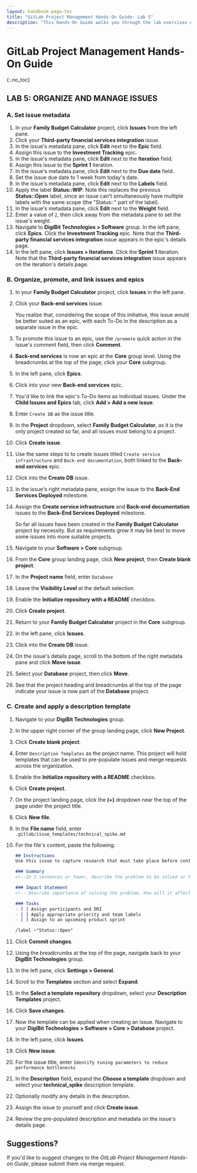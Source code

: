 ```yaml
---
layout: handbook-page-toc
title: "GitLab Project Management Hands-On Guide: Lab 5"
description: "This Hands-On Guide walks you through the lab exercises used in the GitLab Project Management course."
---
```

# GitLab Project Management Hands-On Guide
{:.no_toc}

## LAB 5: ORGANIZE AND MANAGE ISSUES

### A. Set issue metadata

1. In your **Family Budget Calculator** project, click **Issues** from the left pane.
1. Click your **Third-party financial services integration** issue.
1. In the issue's metadata pane, click **Edit** next to the **Epic** field. 
1. Assign this issue to the **Investment Tracking** epic.
1. In the issue's metadata pane, click **Edit** next to the **Iteration** field. 
1. Assign this issue to the **Sprint 1** iteration.
1. In the issue's metadata pane, click **Edit** next to the **Due date** field. 
1. Set the issue due date to 1 week from today's date.
1. In the issue's metadata pane, click **Edit** next to the **Labels** field. 
1. Apply the label **Status::WIP**. Note this replaces the previous **Status::Open** label, since an issue can't simultaneously have multiple labels with the same scope (the "Status::" part of the label).
1. In the issue's metadata pane, click **Edit** next to the **Weight** field.
1. Enter a value of `2`, then click away from the metadata pane to set the issue's weight.
1. Navigate to **DigiBit Technologies > Software** group. In the left pane, click **Epics**. Click the **Investment Tracking** epic. Note that the **Third-party financial services integration** issue appears in the epic's details page.
1. In the left pane, click **Issues > Iterations**. Click the **Sprint 1** iteration. Note that the **Third-party financial services integration** issue appears on the iteration's details page.

### B. Organize, promote, and link issues and epics

1. In your **Family Budget Calculator** project, click **Issues** in the left pane.
1. Click your **Back-end services** issue.
    
    You realize that, considering the scope of this initiative, this issue would be better suited as an epic, with each To-Do in the description as a separate issue in the epic.

1. To promote this issue to an epic, use the `/promote` quick action in the issue's comment field, then click **Comment**.
1. **Back-end services** is now an epic at the **Core** group level. Using the breadcrumbs at the top of the page, click your **Core** subgroup.
1. In the left pane, click **Epics**.
1. Click into your new **Back-end services** epic.
1. You'd like to link the epic's To-Do items as individual issues. Under the **Child Issues and Epics** tab, click **Add > Add a new issue**.
1. Enter `Create DB` as the issue title. 
1. In the **Project** dropdown, select **Family Budget Calculator**, as it is the only project created so far, and all issues must belong to a project.
1. Click **Create issue**.
1. Use the same steps to to create issues titled `Create service infrastructure` and `Back-end documentation`, both linked to the **Back-end services** epic.
1. Click into the **Create DB** issue. 
1. In the issue's right metadata pane, assign the issue to the **Back-End Services Deployed** milestone.
1. Assign the **Create service infrastructure** and **Back-end documentation** issues to the **Back-End Services Deployed** milestone.

    So far all issues have been created in the **Family Budget Calculator** project by necessity. But as requirements grow it may be best to move some issues into more suitable projects.

1. Navigate to your **Software > Core** subgroup.
1. From the **Core** group landing page, click **New project**, then **Create blank project**.
1. In the **Project name** field, enter `Database`
1. Leave the **Visibility Level** at the default selection.
1. Enable the **Initialize repository with a README** checkbox.
1. Click **Create project**.
1. Return to your **Family Budget Calculator** project in the **Core** subgroup.
1. In the left pane, click **Issues**.
1. Click into the **Create DB** issue.
1. On the issue's details page, scroll to the bottom of the right metadata pane and click **Move issue**. 
1. Select your **Database** project, then click **Move**.
1. See that the project heading and breadcrumbs at the top of the page indicate your issue is now part of the **Database** project.

### C. Create and apply a description template

1. Navigate to your **DigiBit Technologies** group.
1. In the upper right corner of the group landing page, click **New Project**.
1. Click **Create blank project**.
1. Enter `Description Templates` as the project name. This project will hold templates that can be used to pre-populate issues and merge requests across the organization.
1. Enable the **Initialize repository with a README** checkbox.
1. Click **Create project**.
1. On the project landing page, click the **(+)** dropdown near the top of the page under the project title.
1. Click **New file**.
1. In the **File name** field, enter `.gitlab/issue_templates/technical_spike.md`
1. For the file's content, paste the following:

    ```markdown
   ## Instructions
   Use this issue to capture research that must take place before continued development of a feature.
   
   ### Summary
   <!--In 2 sentences or fewer, describe the problem to be solved or the question to be answered.  -->
   
   ### Impact Statement
   <!-- Describe importance of solving the problem. How will it affect the feature or product direction?  -->
   
   ### Tasks
   - [ ] Assign participants and DRI
   - [ ] Apply appropriate priority and team labels
   - [ ] Assign to an upcoming product sprint
   
   /label ~"Status::Open"
    ```

1. Click **Commit changes**.
1. Using the breadcrumbs at the top of the page, navigate back to your **DigiBit Technologies** group.
1. In the left pane, click **Settings > General**.
1. Scroll to the **Templates** section and select **Expand**.
1. In the **Select a template repository** dropdown, select your **Description Templates** project.
1. Click **Save changes**.
1. Now the template can be applied when creating an issue. Navigate to your **DigiBit Technologies > Software > Core > Database** project.
1. In the left pane, click **Issues**.
1. Click **New issue**.
1. For the issue title, enter `Identify tuning parameters to reduce performance bottlenecks`
1. In the **Description** field, expand the **Choose a template** dropdown and select your **technical_spike** description template.
1. Optionally modify any details in the description.
1. Assign the issue to yourself and click **Create issue**.
1. Review the pre-populated description and metadata on the issue's details page.

## Suggestions?

If you'd like to suggest changes to the *GitLab Project Management Hands-on Guide*, please submit them via merge request.
